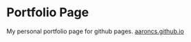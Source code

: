 # Portfolio Page
My personal portfolio page for github pages. 
[aaroncs.github.io](https://aaroncs.github.io)
